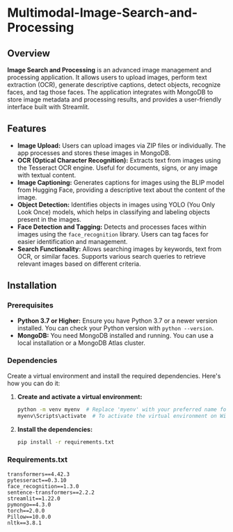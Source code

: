 # Multimodal-Image-Search-and-Processing

## Overview
**Image Search and Processing** is an advanced image management and processing application. It allows users to upload images, perform text extraction (OCR), generate descriptive captions, detect objects, recognize faces, and tag those faces. The application integrates with MongoDB to store image metadata and processing results, and provides a user-friendly interface built with Streamlit.

## Features
- **Image Upload:** Users can upload images via ZIP files or individually. The app processes and stores these images in MongoDB.
- **OCR (Optical Character Recognition):** Extracts text from images using the Tesseract OCR engine. Useful for documents, signs, or any image with textual content.
- **Image Captioning:** Generates captions for images using the BLIP model from Hugging Face, providing a descriptive text about the content of the image.
- **Object Detection:** Identifies objects in images using YOLO (You Only Look Once) models, which helps in classifying and labeling objects present in the images.
- **Face Detection and Tagging:** Detects and processes faces within images using the `face_recognition` library. Users can tag faces for easier identification and management.
- **Search Functionality:** Allows searching images by keywords, text from OCR, or similar faces. Supports various search queries to retrieve relevant images based on different criteria.

## Installation

### Prerequisites
- **Python 3.7 or Higher:** Ensure you have Python 3.7 or a newer version installed. You can check your Python version with `python --version`.
- **MongoDB:** You need MongoDB installed and running. You can use a local installation or a MongoDB Atlas cluster.

### Dependencies
Create a virtual environment and install the required dependencies. Here's how you can do it:

1. **Create and activate a virtual environment:**

    ```bash
    python -m venv myenv  # Replace 'myenv' with your preferred name for the virtual environment.
    myenv\Scripts\activate  # To activate the virtual environment on Windows.
    ```

2. **Install the dependencies:**

    ```bash
    pip install -r requirements.txt
    ```

### Requirements.txt
```plaintext
transformers==4.42.3
pytesseract==0.3.10
face_recognition==1.3.0
sentence-transformers==2.2.2
streamlit==1.22.0
pymongo==4.3.0
torch==2.0.0
Pillow==10.0.0
nltk==3.8.1


















